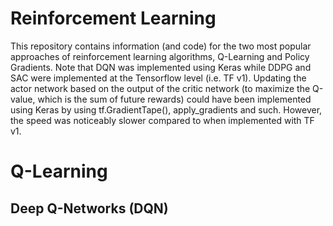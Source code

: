Reinforcement Learning
======================

This repository contains information (and code) for the two most popular approaches of reinforcement learning algorithms, Q-Learning and Policy Gradients. Note that DQN was implemented using Keras while DDPG and SAC were implemented at the Tensorflow level (i.e. TF v1). Updating the actor network based on the output of the critic network (to maximize the Q-value, which is the sum of future rewards) could have been implemented using Keras by using tf.GradientTape(), apply_gradients and such. However, the speed was noticeably slower compared to when implemented with TF v1.

# Q-Learning
## Deep Q-Networks (DQN)